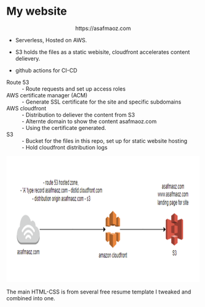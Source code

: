 # My website

<div>
    <p align="center">https://asafmaoz.com </p>
    <ul>
        <li><p>Serverless, Hosted on AWS.</p></li>
        <li><p>S3 holds the files as a static webisite, cloudfront accelerates content delievery.</p></li>
        <li>github actions for CI-CD</li>
    </ul>
        <dl>
            <dt>Route 53</dt>
            <dd>- Route requests and set up access roles</dd>
            <dt>AWS certificate manager (ACM)</dt>
            <dd>- Generate SSL certificate for the site and specific subdomains</dd>
            <dt>AWS cloudfront</dt>
            <dd>- Distribution to deliever the content from S3</dd>
            <dd>- Alternte domain to show the content asafmaoz.com</dd>
            <dd>- Using the certificate generated.</dd>
            <dt>S3</dt>
            <dd>- Bucket for the files in this repo, set up for static website hosting</dd>
            <dd>- Hold cloudfront distribution logs</dd>
        </dl>
        </li>
        <p align="center">
            <img src="https://github.com/asafmaoz1234/website/blob/main/images/site_setup_architecture.png">
        </p>
   <p>The main HTML-CSS is from several free resume template I tweaked and combined into one.</p></li>
</div>
